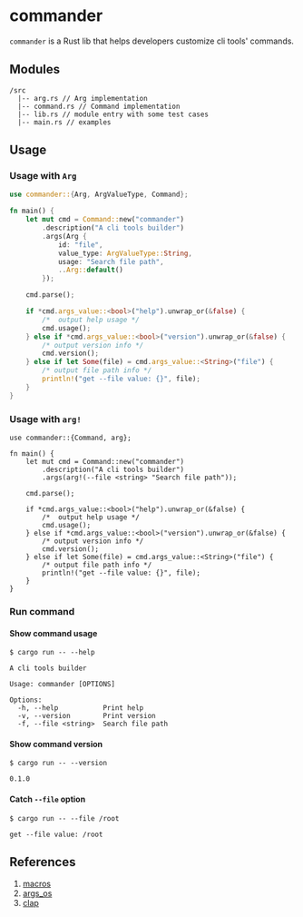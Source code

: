 # commander

`commander` is a Rust lib that helps developers customize cli tools' commands. 


## Modules

```shell
/src
  |-- arg.rs // Arg implementation
  |-- command.rs // Command implementation
  |-- lib.rs // module entry with some test cases
  |-- main.rs // examples
```

## Usage

### Usage with `Arg`

```rust
use commander::{Arg, ArgValueType, Command};

fn main() {
    let mut cmd = Command::new("commander")
        .description("A cli tools builder")
        .args(Arg {
            id: "file",
            value_type: ArgValueType::String,
            usage: "Search file path",
            ..Arg::default()
        });

    cmd.parse();

    if *cmd.args_value::<bool>("help").unwrap_or(&false) {
        /*  output help usage */
        cmd.usage();
    } else if *cmd.args_value::<bool>("version").unwrap_or(&false) {
        /* output version info */
        cmd.version();
    } else if let Some(file) = cmd.args_value::<String>("file") {
        /* output file path info */
        println!("get --file value: {}", file);
    }
}
```

### Usage with `arg!` 

```shell
use commander::{Command, arg};

fn main() {
    let mut cmd = Command::new("commander")
        .description("A cli tools builder")
        .args(arg!(--file <string> "Search file path"));

    cmd.parse();

    if *cmd.args_value::<bool>("help").unwrap_or(&false) {
        /*  output help usage */
        cmd.usage();
    } else if *cmd.args_value::<bool>("version").unwrap_or(&false) {
        /* output version info */
        cmd.version();
    } else if let Some(file) = cmd.args_value::<String>("file") {
        /* output file path info */
        println!("get --file value: {}", file);
    }
}
```

### Run command

#### Show command usage

```shell
$ cargo run -- --help

A cli tools builder

Usage: commander [OPTIONS]

Options:
  -h, --help           Print help
  -v, --version        Print version
  -f, --file <string>  Search file path
```

#### Show command version

```shell
$ cargo run -- --version

0.1.0
```

#### Catch `--file` option

```shell
$ cargo run -- --file /root

get --file value: /root
```

## References

1. [macros](https://doc.rust-lang.org/book/ch19-06-macros.html)
2. [args_os](https://doc.rust-lang.org/std/env/fn.args_os.html)
3. [clap](https://github.com/clap-rs/clap)